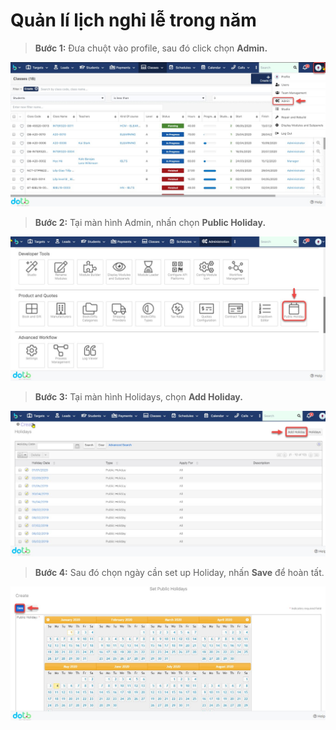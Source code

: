 # Quản lí lịch nghỉ lễ trong năm

> **Bước 1:** Đưa chuột vào profile, sau đó click chọn **Admin.**

![](../../.gitbook/assets/holiday1.jpg)

> **Bước 2:** Tại màn hình Admin, nhấn chọn **Public Holiday.**

![](../../.gitbook/assets/holiday2.jpg)

> **Bước 3:** Tại màn hình Holidays, chọn **Add Holiday.**

![](../../.gitbook/assets/holiday3.jpg)

> **Bước 4:** Sau đó chọn ngày cần set up Holiday, nhấn **Save** để hoàn tất.

![](../../.gitbook/assets/holiday4.jpg)
